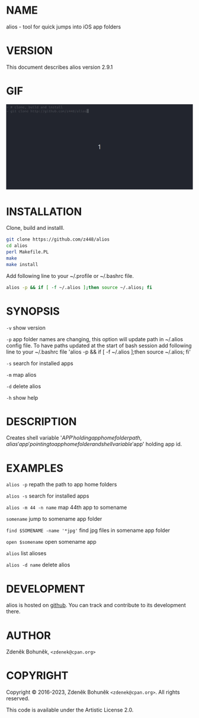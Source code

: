 # NAME

alios - tool for quick jumps into iOS app folders 

# VERSION

This document describes alios version 2.9.1

# GIF

![alios](https://raw.githubusercontent.com/z448/alios/master/alios.gif)

# INSTALLATION

Clone, build and installl.

```bash
git clone https://github.com/z448/alios
cd alios
perl Makefile.PL
make
make install
```

Add following line to your ~/.profile or ~/.bashrc file.

```bash
alios -p && if [ -f ~/.alios ];then source ~/.alios; fi
```


# SYNOPSIS

`-v` show version 

`-p` app folder names are changing, this option will update path in ~/.alios config file. To have paths updated at the start of bash session add following line to your ~/.bashrc file 'alios -p && if \[ -f ~/.alios \];then source ~/.alios; fi' 

`-s` search for installed apps

`-m` map alios

`-d` delete alios

`-h` show help

# DESCRIPTION

Creates shell variable '$APP' holding app home folder path, alias 'app' pointing to app home folder and shell variable '$app' holding app id.

# EXAMPLES

`alios -p` repath the path to app home folders

`alios -s` search for installed apps

`alios -m 44 -n name` map 44th app to somename

`somename` jump to somename app folder

`find $SOMENAME -name '*jpg'` find jpg files in somename app folder

`open $somename` open somename app

`alios` list alioses

`alios -d name` delete alios

# DEVELOPMENT

alios is hosted on [github](https://github.com/z448/alios). You can track and contribute to its development there.

# AUTHOR

Zdeněk Bohuněk, `<zdenek@cpan.org>`

# COPYRIGHT

Copyright © 2016-2023, Zdeněk Bohuněk `<zdenek@cpan.org>`. All rights reserved. 

This code is available under the Artistic License 2.0.

